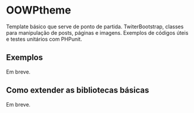 OOWPtheme
=========

Template básico que serve de ponto de partida. TwiterBootstrap,  classes para manipulação de posts, páginas e imagens. Exemplos de códigos úteis e testes unitários com PHPunit.

Exemplos
--------
Em breve.

Como extender as bibliotecas básicas
-----------------------------------
Em breve.
